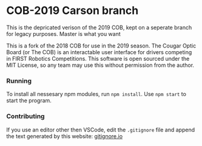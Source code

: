 # COB-2019 Carson branch

This is the depricated verison of the 2019 COB, kept on a seperate branch for legacy purposes. Master is what you want

This is a fork of the 2018 COB for use in the 2019 season. The Cougar Optic Board (or The COB) is an interactable user interface for drivers competing in FIRST Robotics Competitions. This software is open sourced under the MIT License, so any team may use this without permission from the author.

### Running
To install all nessesary npm modules, run `npm install`. Use `npm start` to start the program.

### Contributing
If you use an editor other then VSCode, edit the `.gitignore` file and append the text generated by this website: [gitignore.io](https://www.gitignore.io/)

